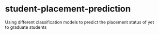 # student-placement-prediction
Using different classification models to predict the placement status of yet to graduate students
